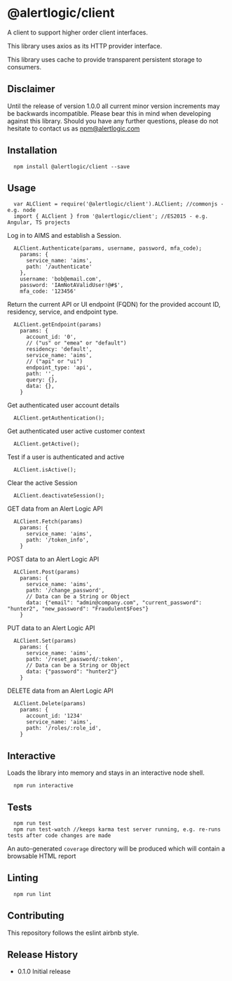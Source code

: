  @alertlogic/client
=========

A client to support higher order client interfaces.

This library uses axios as its HTTP provider interface.

This library uses cache to provide transparent persistent storage to consumers.

## Disclaimer

Until the release of version 1.0.0 all current minor version increments may be backwards incompatible. Please bear this in mind when developing against this library. Should you have any further questions, please do not hesitate to contact us as [npm@alertlogic.com](mailto:npm@alertlogic.com)

## Installation

      npm install @alertlogic/client --save

## Usage

      var ALClient = require('@alertlogic/client').ALClient; //commonjs - e.g. node
      import { ALClient } from '@alertlogic/client'; //ES2015 - e.g. Angular, TS projects

  Log in to AIMS and establish a Session.

      ALClient.Authenticate(params, username, password, mfa_code);
        params: {
          service_name: 'aims',
          path: '/authenticate'
        },
        username: 'bob@email.com',
        password: 'IAmNotAValidUser!@#$',
        mfa_code: '123456'
    
  Return the current API or UI endpoint (FQDN) for the provided account ID, residency, service, and endpoint type.

      ALClient.getEndpoint(params)
        params: {
          account_id: '0',
          // ("us" or "emea" or "default")
          residency: 'default',
          service_name: 'aims',
          // ("api" or "ui")
          endpoint_type: 'api',
          path: '',
          query: {},
          data: {},
        }
    
  Get authenticated user account details

      ALClient.getAuthentication();
    
  Get authenticated user active customer context

      ALClient.getActive();
    
  Test if a user is authenticated and active

      ALClient.isActive();
    
  Clear the active Session

      ALClient.deactivateSession();
    
  GET data from an Alert Logic API

      ALClient.Fetch(params)
        params: {
          service_name: 'aims',
          path: '/token_info',
        }
    
  POST data to an Alert Logic API

      ALClient.Post(params)
        params: {
          service_name: 'aims',
          path: '/change_password',
          // Data can be a String or Object
          data: {"email": "admin@company.com", "current_password": "hunter2", "new_password": "Fraudulent$Foes"}
        }
        
  PUT data to an Alert Logic API

      ALClient.Set(params)
        params: {
          service_name: 'aims',
          path: '/reset_password/:token',
          // Data can be a String or Object
          data: {"password": "hunter2"}
        }
    
  DELETE data from an Alert Logic API

      ALClient.Delete(params)
        params: {
          account_id: '1234'
          service_name: 'aims',
          path: '/roles/:role_id',
        }

## Interactive

  Loads the library into memory and stays in an interactive node shell.
  
      npm run interactive

## Tests

      npm run test
      npm run test-watch //keeps karma test server running, e.g. re-runs tests after code changes are made
  
  An auto-generated `coverage` directory will be produced which will contain a browsable HTML report

## Linting

      npm run lint

## Contributing

This repository follows the eslint airbnb style.

## Release History

* 0.1.0 Initial release
